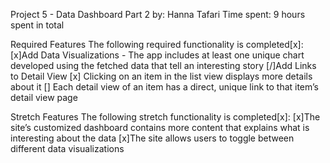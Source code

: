 Project 5 - Data Dashboard Part 2
by: Hanna Tafari 
Time spent: 9 hours spent in total

Required Features 
The following required functionality is completed[x]: 
[x]Add Data Visualizations
    - The app includes at least one unique chart developed using the fetched data that tell an interesting story
[/]Add Links to Detail View
    [x] Clicking on an item in the list view displays more details about it
    [] Each detail view of an item has a direct, unique link to that item’s detail view page 

Stretch Features The following stretch functionality is completed[x]: 
[x]The site’s customized dashboard contains more content that explains what is interesting about the data
[x]The site allows users to toggle between different data visualizations

